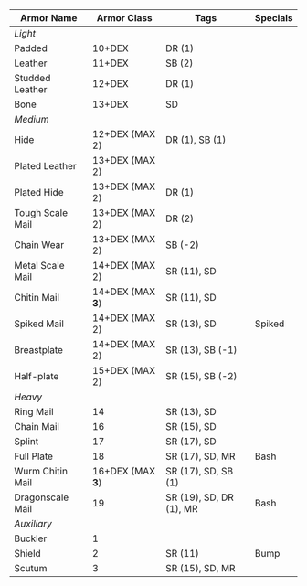 | Armor Name       | Armor Class        | Tags                    | Specials |
| ---------------- | ------------------ | ----------------------- | -------- |
| *Light*          |                    |                         |          |
| Padded           | 10+DEX             | DR (1)                  |          |
| Leather          | 11+DEX             | SB (2)                  |          |
| Studded Leather  | 12+DEX             | DR (1)                  |          |
| Bone | 13+DEX | SD | 
| *Medium*         |                    |                         |          |
| Hide             | 12+DEX (MAX 2)     | DR (1), SB (1)          |          |
| Plated Leather   | 13+DEX (MAX 2)     |                         |          |
| Plated Hide      | 13+DEX (MAX 2)     | DR (1)                  |          |
| Tough Scale Mail | 13+DEX (MAX 2)     | DR (2)                  |          |
| Chain Wear       | 13+DEX (MAX 2)     | SB (-2)                 |          |
| Metal Scale Mail | 14+DEX (MAX 2)     | SR (11), SD             |          |
| Chitin Mail      | 14+DEX (MAX **3**) | SR (11), SD             |          |
| Spiked Mail      | 14+DEX (MAX 2)     | SR (13), SD             | Spiked   |
| Breastplate      | 14+DEX (MAX 2)     | SR (13), SB (-1)        |          |
| Half-plate       | 15+DEX (MAX 2)     | SR (15), SB (-2)        |          |
| *Heavy*          |                    |                         |          |
| Ring Mail        | 14                 | SR (13), SD             |          |
| Chain Mail       | 16                 | SR (15), SD             |          |
| Splint           | 17                 | SR (17), SD             |          |
| Full Plate       | 18                 | SR (17), SD, MR         | Bash     |
| Wurm Chitin Mail | 16+DEX (MAX **3**) | SR (17), SD, SB (1)     |          |
| Dragonscale Mail | 19                 | SR (19), SD, DR (1), MR | Bash     |
| *Auxiliary*        |                    |                         |          |
| Buckler          | 1                  |                         |          |
| Shield           | 2                  | SR (11)                 | Bump     |
| Scutum           | 3                  | SR (15), SD, MR         |          |
